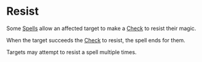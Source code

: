 # Resist

Some [Spells](../Spells.md) allow an affected target to make a [Check](../../Game%20Procedures/Core%20Procedures/Check.md) to resist their magic.

When the target succeeds the [Check](../../Game%20Procedures/Core%20Procedures/Check.md) to resist, the spell ends for them.

Targets may attempt to resist a spell multiple times.
